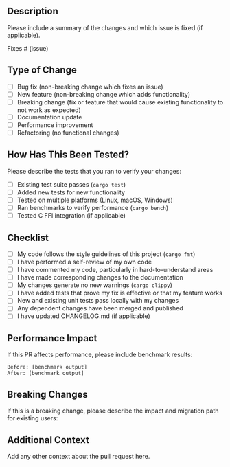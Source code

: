 ## Description
Please include a summary of the changes and which issue is fixed (if applicable).

Fixes # (issue)

## Type of Change
- [ ] Bug fix (non-breaking change which fixes an issue)
- [ ] New feature (non-breaking change which adds functionality)
- [ ] Breaking change (fix or feature that would cause existing functionality to not work as expected)
- [ ] Documentation update
- [ ] Performance improvement
- [ ] Refactoring (no functional changes)

## How Has This Been Tested?
Please describe the tests that you ran to verify your changes:
- [ ] Existing test suite passes (`cargo test`)
- [ ] Added new tests for new functionality
- [ ] Tested on multiple platforms (Linux, macOS, Windows)
- [ ] Ran benchmarks to verify performance (`cargo bench`)
- [ ] Tested C FFI integration (if applicable)

## Checklist
- [ ] My code follows the style guidelines of this project (`cargo fmt`)
- [ ] I have performed a self-review of my own code
- [ ] I have commented my code, particularly in hard-to-understand areas
- [ ] I have made corresponding changes to the documentation
- [ ] My changes generate no new warnings (`cargo clippy`)
- [ ] I have added tests that prove my fix is effective or that my feature works
- [ ] New and existing unit tests pass locally with my changes
- [ ] Any dependent changes have been merged and published
- [ ] I have updated CHANGELOG.md (if applicable)

## Performance Impact
If this PR affects performance, please include benchmark results:
```
Before: [benchmark output]
After: [benchmark output]
```

## Breaking Changes
If this is a breaking change, please describe the impact and migration path for existing users:

## Additional Context
Add any other context about the pull request here.

